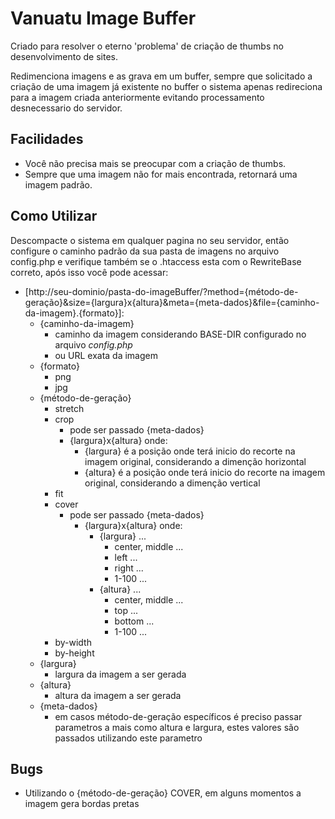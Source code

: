 Vanuatu Image Buffer
====================
Criado para resolver o eterno 'problema' de criação de thumbs no desenvolvimento de sites.

Redimenciona imagens e as grava em um buffer, sempre que solicitado a criação de uma imagem já existente no buffer o sistema apenas redireciona para a imagem criada anteriormente evitando processamento desnecessario do servidor.

Facilidades
-----------

* Você não precisa mais se preocupar com a criação de thumbs.
* Sempre que uma imagem não for mais encontrada, retornará uma imagem padrão.

Como Utilizar
-------------
Descompacte o sistema em qualquer pagina no seu servidor, então configure o caminho padrão da sua pasta de imagens no arquivo config.php e verifique também se o .htaccess esta com o RewriteBase correto, após isso você pode acessar:

* [http://seu-dominio/pasta-do-imageBuffer/?method={método-de-geração}&size={largura}x{altura}&meta={meta-dados}&file={caminho-da-imagem}.{formato}]:
    * {caminho-da-imagem}
        * caminho da imagem considerando BASE-DIR configurado no arquivo _config.php_
        * ou URL exata da imagem
    * {formato}
        * png
        * jpg
    * {método-de-geração}
        * stretch
        * crop
            * pode ser passado {meta-dados}
            * {largura}x{altura} onde:
                * {largura} é a posição onde terá inicio do recorte na imagem original, considerando a dimenção horizontal
                * {altura} é a posição onde terá inicio do recorte na imagem original, considerando a dimenção vertical
        * fit
        * cover
            * pode ser passado {meta-dados}
                * {largura}x{altura} onde:
                    * {largura} ...
                        * center, middle ...
                        * left ...
                        * right ...
                        * 1-100 ...
                    * {altura} ...
                        * center, middle ...
                        * top ...
                        * bottom ...
                        * 1-100 ...
        * by-width
        * by-height
    * {largura}
        * largura da imagem a ser gerada
    * {altura}
        * altura da imagem a ser gerada
    * {meta-dados}
        * em casos método-de-geração específicos é preciso passar parametros a mais como altura e largura, estes valores são passados utilizando este parametro

Bugs
----
* Utilizando o {método-de-geração} COVER, em alguns momentos a imagem gera bordas pretas
